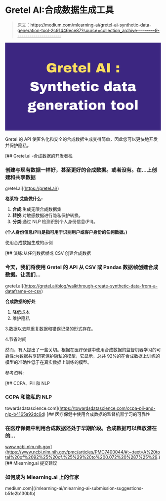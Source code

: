 # Gretel AI:合成数据生成工具

> 原文：<https://medium.com/mlearning-ai/gretel-ai-synthetic-data-generation-tool-2c91446ece87?source=collection_archive---------9----------------------->

![](img/1ed61e43d9bc99e42145def3ba41f7e3.png)

Gretel 的 API 使匿名化和安全的合成数据生成变得简单，因此您可以更快地开发并保护隐私。

[](https://gretel.ai/) [## Gretel.ai -合成数据的开发者栈

### 创建与现有数据一样好，甚至更好的合成数据。或者没有。在…上创建和共享数据

gretel.ai](https://gretel.ai/) 

**格莱特·艾能做什么:**

1.  **合成**:生成无限合成数据集
2.  **转换**:对敏感数据进行隐私保护转换。
3.  **分类**:通过 NLP 检测识别个人身份信息(PII)。

**(个人身份信息(PII)是指可用于识别用户或客户身份的任何数据。)**

使用合成数据生成的示例

[](https://gretel.ai/blog/walkthrough-create-synthetic-data-from-a-dataframe-or-csv) [## 演练:从任何数据帧或 CSV 创建合成数据

### 今天，我们将使用 Gretel 的 API 从 CSV 或 Pandas 数据帧创建合成数据。让我们…

gretel.ai](https://gretel.ai/blog/walkthrough-create-synthetic-data-from-a-dataframe-or-csv) 

**合成数据的好处**

1.  降低成本
2.  维护隐私

3.数据以去除重复数据和错误记录的形式存在。

4.节省时间

然而，有人提出了一些关切。根据在医疗保健中使用合成数据的监督机器学习的可靠性:为数据共享研究保护隐私的模型，它显示，总共 92%的在合成数据上训练的模型的准确性低于在真实数据上训练的模型。

参考资料:

[](https://towardsdatascience.com/ccpa-pii-and-nlp-b4165a92dc6d) [## CCPA、PII 和 NLP

### CCPA 和隐私的 NLP

towardsdatascience.com](https://towardsdatascience.com/ccpa-pii-and-nlp-b4165a92dc6d) [](https://www.ncbi.nlm.nih.gov/pmc/articles/PMC7400044/#:~:text=A%20total%20of%2092%25%20of,%25%29%20to%200.072%20%287%25%29.) [## 医疗保健中使用合成数据的监督机器学习的可靠性

### 在医疗保健中利用合成数据还处于早期阶段。合成数据可以释放潜在的…

www.ncbi.nlm.nih.gov](https://www.ncbi.nlm.nih.gov/pmc/articles/PMC7400044/#:~:text=A%20total%20of%2092%25%20of,%25%29%20to%200.072%20%287%25%29.) [](/mlearning-ai/mlearning-ai-submission-suggestions-b51e2b130bfb) [## Mlearning.ai 提交建议

### 如何成为 Mlearning.ai 上的作家

medium.com](/mlearning-ai/mlearning-ai-submission-suggestions-b51e2b130bfb)
